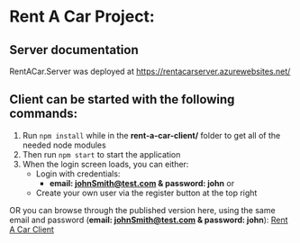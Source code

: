 # Rent A Car Project:

## Server documentation
RentACar.Server was deployed at https://rentacarserver.azurewebsites.net/

## Client can be started with the following commands:
  1. Run `npm install` while in the __rent-a-car-client/__ folder to get all of the needed node modules
  2. Then run `npm start` to start the application
  3. When the login screen loads, you can either:
       * Login with credentials: 
           * **email: johnSmith@test.com & password: john** or
       * Create your own user via the register button at the top right 

OR you can browse through the published version here, using the same email and password (**email: johnSmith@test.com & password: john**): 
[Rent A Car Client](https://62a4f6c30692a558d0aa0286--fancy-crisp-a8fa97.netlify.app/)
